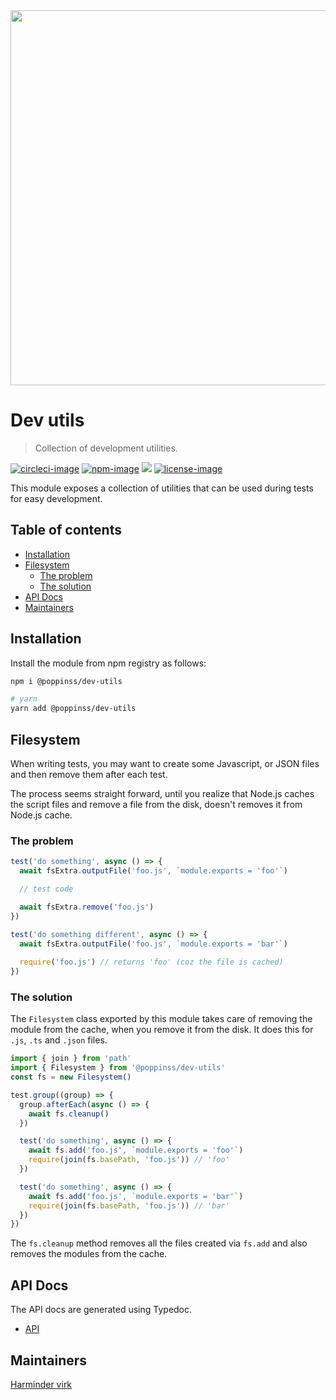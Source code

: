 <div align="center">
  <img src="https://res.cloudinary.com/adonisjs/image/upload/q_100/v1557762307/poppinss_iftxlt.jpg" width="600px">
</div>

# Dev utils
> Collection of development utilities.

[![circleci-image]][circleci-url] [![npm-image]][npm-url] ![][typescript-image] [![license-image]][license-url]

This module exposes a collection of utilities that can be used during tests for easy development.

<!-- START doctoc generated TOC please keep comment here to allow auto update -->
<!-- DON'T EDIT THIS SECTION, INSTEAD RE-RUN doctoc TO UPDATE -->
## Table of contents

- [Installation](#installation)
- [Filesystem](#filesystem)
  - [The problem](#the-problem)
  - [The solution](#the-solution)
- [API Docs](#api-docs)
- [Maintainers](#maintainers)

<!-- END doctoc generated TOC please keep comment here to allow auto update -->

## Installation
Install the module from npm registry as follows:

```sh
npm i @poppinss/dev-utils

# yarn
yarn add @poppinss/dev-utils
```

## Filesystem
When writing tests, you may want to create some Javascript, or JSON files and then remove them after each test.

The process seems straight forward, until you realize that Node.js caches the script files and remove a file from the disk, doesn't removes it from Node.js cache.

### The problem

```js
test('do something', async () => {
  await fsExtra.outputFile('foo.js', `module.exports = 'foo'`)

  // test code

  await fsExtra.remove('foo.js')
})

test('do something different', async () => {
  await fsExtra.outputFile('foo.js', `module.exports = 'bar'`)
  
  require('foo.js') // returns 'foo' (coz the file is cached)
})
```

### The solution
The `Filesystem` class exported by this module takes care of removing the module from the cache, when you remove it from the disk. It does this for `.js`, `.ts` and `.json` files.

```ts
import { join } from 'path'
import { Filesystem } from '@poppinss/dev-utils'
const fs = new Filesystem()

test.group((group) => {
  group.afterEach(async () => {
    await fs.cleanup()
  })

  test('do something', async () => {
    await fs.add('foo.js', `module.exports = 'foo'`)
    require(join(fs.basePath, 'foo.js')) // 'foo'
  })

  test('do something', async () => {
    await fs.add('foo.js', `module.exports = 'bar'`)
    require(join(fs.basePath, 'foo.js')) // 'bar'
  })
})
```

The `fs.cleanup` method removes all the files created via `fs.add` and also removes the modules from the cache.

## API Docs
The API docs are generated using Typedoc.

* [API](docs/README.md)

## Maintainers
[Harminder virk](https://github.com/thetutlage)

[circleci-image]: https://img.shields.io/circleci/project/github/poppinss/dev-utils/master.svg?style=for-the-badge&logo=circleci
[circleci-url]: https://circleci.com/gh/poppinss/dev-utils "circleci"

[npm-image]: https://img.shields.io/npm/v/@poppinss/dev-utils.svg?style=for-the-badge&logo=npm
[npm-url]: https://npmjs.org/package/@poppinss/dev-utils "npm"

[typescript-image]: https://img.shields.io/badge/Typescript-294E80.svg?style=for-the-badge&logo=typescript

[license-url]: LICENSE.md
[license-image]: https://img.shields.io/aur/license/pac.svg?style=for-the-badge
